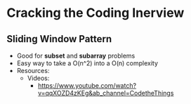 # Cracking the Coding Inerview 

## Sliding Window Pattern

* Good for **subset** and **subarray** problems
* Easy way to take a O(n^2) into a O(n) complexity 
* Resources:
  * Videos:
      * https://www.youtube.com/watch?v=qqXOZD4zKEg&ab_channel=CodetheThings


